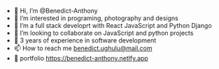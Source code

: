 - 👋 Hi, I’m @Benedict-Anthony
- 👀 I’m interested in programing, photography and designs
- 🌱 I’m a full stack developrt with React JavaScript and Python Django
- 💞️ I’m looking to collaborate on JavaScript and python projects
- 🌱 3 years of experience in software development
- 📫 How to reach me benedict.ughulu@mail.com
- 🍕 portfolio https://benedict-anthony.netlfy.app

